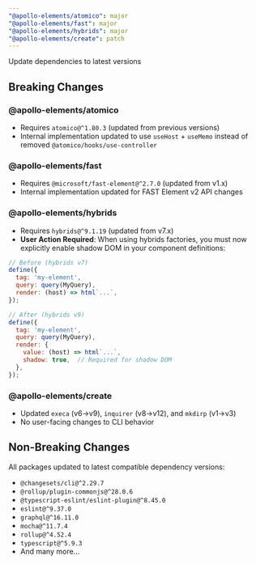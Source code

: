 ```yaml
---
"@apollo-elements/atomico": major
"@apollo-elements/fast": major
"@apollo-elements/hybrids": major
"@apollo-elements/create": patch
---
```


Update dependencies to latest versions

## Breaking Changes

### @apollo-elements/atomico
- Requires `atomico@^1.80.3` (updated from previous versions)
- Internal implementation updated to use `useHost` + `useMemo` instead of removed `@atomico/hooks/use-controller`

### @apollo-elements/fast
- Requires `@microsoft/fast-element@^2.7.0` (updated from v1.x)
- Internal implementation updated for FAST Element v2 API changes

### @apollo-elements/hybrids
- Requires `hybrids@^9.1.19` (updated from v7.x)
- **User Action Required**: When using hybrids factories, you must now explicitly enable shadow DOM in your component definitions:

```javascript
// Before (hybrids v7)
define({
  tag: 'my-element',
  query: query(MyQuery),
  render: (host) => html`...`,
});

// After (hybrids v9)
define({
  tag: 'my-element',
  query: query(MyQuery),
  render: {
    value: (host) => html`...`,
    shadow: true,  // Required for shadow DOM
  },
});
```

### @apollo-elements/create
- Updated `execa` (v6→v9), `inquirer` (v8→v12), and `mkdirp` (v1→v3)
- No user-facing changes to CLI behavior

## Non-Breaking Changes

All packages updated to latest compatible dependency versions:
- `@changesets/cli@^2.29.7`
- `@rollup/plugin-commonjs@^28.0.6`
- `@typescript-eslint/eslint-plugin@^8.45.0`
- `eslint@^9.37.0`
- `graphql@^16.11.0`
- `mocha@^11.7.4`
- `rollup@^4.52.4`
- `typescript@^5.9.3`
- And many more...
